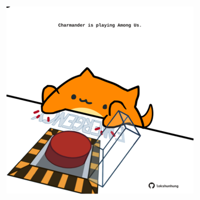 <!-- built at 10/04/2024, 06:00:40 UTC -->
<p align="center">
  <img width="500" height="500" src="./ReadmeImage.svg">
</p>
